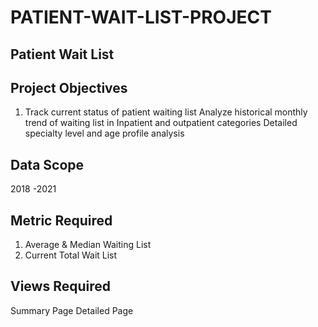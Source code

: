 # PATIENT-WAIT-LIST-PROJECT

## Patient Wait List ##

## Project Objectives ##
1. Track current status of patient waiting list
Analyze historical monthly trend of waiting list in Inpatient and outpatient categories
Detailed specialty level and age profile analysis

## Data Scope ##
2018 -2021

## Metric Required ##
1. Average & Median Waiting List
2. Current Total Wait List

## Views Required ##
Summary Page
Detailed Page
